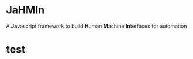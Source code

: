 # JaHMIn
A **Ja**vascript framework to build **H**uman **M**achine **In**terfaces for automation

# test
